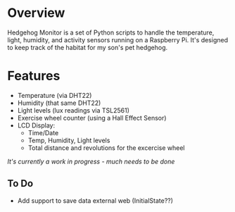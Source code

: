 # Overview
Hedgehog Monitor is a set of Python scripts to handle the temperature, light, humidity, 
and activity sensors running on a Raspberry Pi.  It's designed to keep track
 of the habitat for my son's pet hedgehog.

# Features
- Temperature (via DHT22)
- Humidity (that same DHT22)
- Light levels (lux readings via TSL2561)
- Exercise wheel counter (using a Hall Effect Sensor)
- LCD Display:
    - Time/Date
    - Temp, Humidity, Light levels
    - Total distance and revolutions for the excercise wheel
 
*It's currently a work in progress - much needs to be done*

## To Do
- Add support to save data external web (InitialState??)
